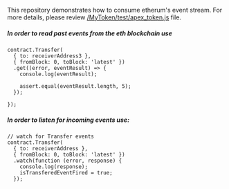 This repository demonstrates how to consume etherum's event stream.
For more details, please review [/MyToken/test/apex_token.js]( https://github.com/kwojciechowski/learning/blob/master/MyToken/test/apex_token.js) file.

##### In order to read past events from the eth blockchain use 

    contract.Transfer(
      { to: receiverAddress3 },
      { fromBlock: 0, toBlock: 'latest' })
      .get((error, eventResult) => {
        console.log(eventResult);

        assert.equal(eventResult.length, 5);
      });

    });
    
##### In order to listen for incoming events use:
 
    // watch for Transfer events
    contract.Transfer(
      { to: receiverAddress },
      { fromBlock: 0, toBlock: 'latest' })
      .watch(function (error, response) {
        console.log(response);
        isTransferedEventFired = true;
      });
      
      
      
      
     
